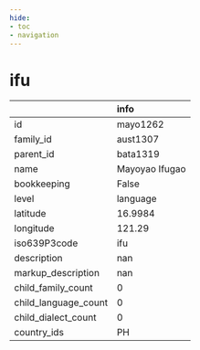 ```yaml
---
hide:
- toc
- navigation
---
```

# ifu
|                      | info           |
|:---------------------|:---------------|
| id                   | mayo1262       |
| family_id            | aust1307       |
| parent_id            | bata1319       |
| name                 | Mayoyao Ifugao |
| bookkeeping          | False          |
| level                | language       |
| latitude             | 16.9984        |
| longitude            | 121.29         |
| iso639P3code         | ifu            |
| description          | nan            |
| markup_description   | nan            |
| child_family_count   | 0              |
| child_language_count | 0              |
| child_dialect_count  | 0              |
| country_ids          | PH             |